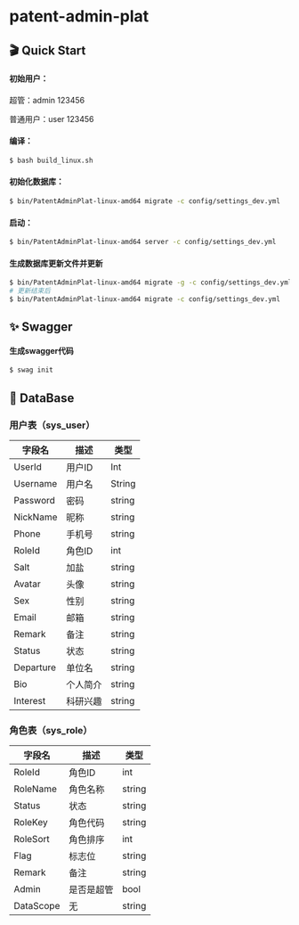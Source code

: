 
# patent-admin-plat

## 🎬 Quick Start

#### 初始用户：

超管：admin 123456

普通用户：user 123456

#### 编译：

```bash
$ bash build_linux.sh
```

#### 初始化数据库：

```bash
$ bin/PatentAdminPlat-linux-amd64 migrate -c config/settings_dev.yml
```

#### 启动：

```bash
$ bin/PatentAdminPlat-linux-amd64 server -c config/settings_dev.yml
```

#### 生成数据库更新文件并更新

```bash
$ bin/PatentAdminPlat-linux-amd64 migrate -g -c config/settings_dev.yml
# 更新结束后
$ bin/PatentAdminPlat-linux-amd64 migrate -c config/settings_dev.yml
```

## ✨ Swagger

#### 生成swagger代码

```bash
$ swag init
```

## 🏦 DataBase
###  用户表（sys_user）

| 字段名    | 描述     | 类型   |
| --------- | -------- | ------ |
| UserId    | 用户ID   | Int    |
| Username  | 用户名   | String |
| Password  | 密码     | string |
| NickName  | 昵称     | string |
| Phone     | 手机号   | string |
| RoleId    | 角色ID   | int    |
| Salt      | 加盐     | string |
| Avatar    | 头像     | string |
| Sex       | 性别     | string |
| Email     | 邮箱     | string |
| Remark    | 备注     | string |
| Status    | 状态     | string |
| Departure | 单位名   | string |
| Bio       | 个人简介 | string |
| Interest  | 科研兴趣 | string |

###  角色表（sys_role）

| 字段名    | 描述       | 类型   |
| --------- | ---------- | ------ |
| RoleId    | 角色ID     | int    |
| RoleName  | 角色名称   | string |
| Status    | 状态       | string |
| RoleKey   | 角色代码   | string |
| RoleSort  | 角色排序   | int    |
| Flag      | 标志位     | string |
| Remark    | 备注       | string |
| Admin     | 是否是超管 | bool   |
| DataScope | 无         | string |